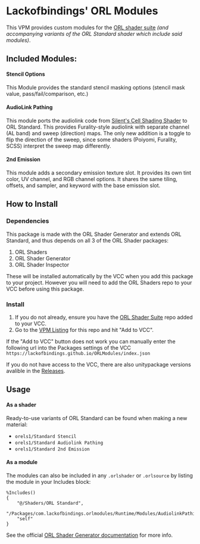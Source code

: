 # Lackofbindings' ORL Modules

This VPM provides custom modules for the [ORL shader suite](https://shaders.orels.sh/) *(and accompanying variants of the ORL Standard shader which include said modules)*.

## Included Modules:

#### Stencil Options

This Module provides the standard stencil masking options (stencil mask value, pass/fail/comparison, etc.)

#### AudioLink Pathing

This module ports the audiolink code from [Silent's Cell Shading Shader](https://gitlab.com/s-ilent/SCSS) to ORL Standard. This provides Furality-style audiolink with separate channel (AL band) and sweep (direction) maps. The only new addition is a toggle to flip the direction of the sweep, since some shaders (Poiyomi, Furality, SCSS) interpret the sweep map differently.

#### 2nd Emission

This module adds a secondary emission texture slot. It provides its own tint color, UV channel, and RGB channel options. It shares the same tiling, offsets, and sampler, and keyword with the base emission slot. 

## How to Install

### Dependencies

This package is made with the ORL Shader Generator and extends ORL Standard, and thus depends on all 3 of the ORL Shader packages:
1. ORL Shaders
2. ORL Shader Generator
3. ORL Shader Inspector

These will be installed automatically by the VCC when you add this package to your project. However you will need to add the ORL Shaders repo to your VCC before using this package.

### Install

1. If you do not already, ensure you have the [ORL Shader Suite](https://shaders.orels.sh/#quick-start) repo added to your VCC.
2. Go to the [VPM Listing](https://lackofbindings.github.io/ORLModules/) for this repo and hit "Add to VCC".
   
If the "Add to VCC" button does not work you can manually enter the following url into the Packages settings of the VCC `https://lackofbindings.github.io/ORLModules/index.json` 

If you do not have access to the VCC, there are also unitypackage versions avalible in the [Releases](https://github.com/lackofbindings/ORLModules/releases/latest).

## Usage
 
#### As a shader

Ready-to-use variants of ORL Standard can be found when making a new material:
- `orels1/Standard Stencil`
- `orels1/Standard Audiolink Pathing`
- `orels1/Standard 2nd Emission`

#### As a module

The modules can also be included in any `.orlshader` or `.orlsource` by listing the module in your Includes block:
```
%Includes()
{
    "@/Shaders/ORL Standard",
    "/Packages/com.lackofbindings.orlmodules/Runtime/Modules/AudiolinkPathing",
    "self"
}
```
See the official [ORL Shader Generator documentation](https://shaders.orels.sh/docs/generator/development-basics) for more info.

